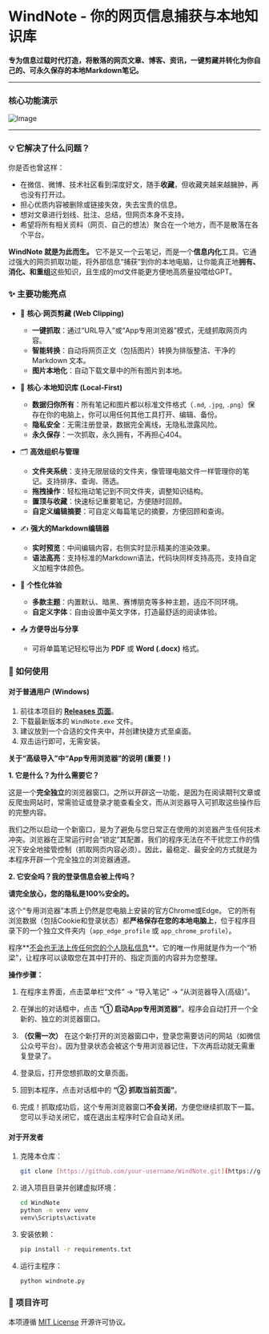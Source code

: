#  WindNote - 你的网页信息捕获与本地知识库

**专为信息过载时代打造，将散落的网页文章、博客、资讯，一键剪藏并转化为你自己的、可永久保存的本地Markdown笔记。**

---

### 核心功能演示

![Image](https://github.com/user-attachments/assets/f44ded36-9841-4879-94f7-bb20de91f0e8)

---

### 💡 它解决了什么问题？

你是否也曾这样：

* 在微信、微博、技术社区看到深度好文，随手**收藏**，但收藏夹越来越臃肿，再也没有打开过。
* 担心优质内容被删除或链接失效，失去宝贵的信息。
* 想对文章进行划线、批注、总结，但网页本身不支持。
* 希望将所有相关资料（网页、自己的想法）聚合在一个地方，而不是散落在各个平台。

**WindNote 就是为此而生。** 它不是又一个云笔记，而是一个**信息内化**工具。它通过强大的网页抓取功能，将外部信息“捕获”到你的本地电脑，让你能真正地**拥有、消化、和重组**这些知识，且生成的md文件能更方便地高质量投喂给GPT。

### ✨ 主要功能亮点

* 🚀 **核心·网页剪藏 (Web Clipping)**
  * **一键抓取**：通过“URL导入”或“App专用浏览器”模式，无缝抓取网页内容。
  * **智能转换**：自动将网页正文（包括图片）转换为排版整洁、干净的 Markdown 文本。
  * **图片本地化**：自动下载文章中的所有图片到本地。

* 🧠 **核心·本地知识库 (Local-First)**
  * **数据归你所有**：所有笔记和图片都以标准文件格式（`.md`, `.jpg`, `.png`）保存在你的电脑上，你可以用任何其他工具打开、编辑、备份。
  * **隐私安全**：无需注册登录，数据完全离线，无隐私泄露风险。
  * **永久保存**：一次抓取，永久拥有，不再担心404。

* 🗂️ **高效组织与管理**
  * **文件夹系统**：支持无限层级的文件夹，像管理电脑文件一样管理你的笔记。支持排序、查询、筛选。
  * **拖拽操作**：轻松拖动笔记到不同文件夹，调整知识结构。
  * **置顶与收藏**：快速标记重要笔记，方便随时回顾。
  * **自定义编辑摘要**：可自定义每篇笔记的摘要，方便回顾和查询。

* ✍️ **强大的Markdown编辑器**
  * **实时预览**：中间编辑内容，右侧实时显示精美的渲染效果。
  * **语法高亮**：支持标准的Markdown语法，代码块同样支持高亮，支持自定义加粗字体颜色。

* 🎨 **个性化体验**
  * **多款主题**：内置默认、暗黑、赛博朋克等多种主题，适应不同环境。
  * **自定义字体**：自由设置中英文字体，打造最舒适的阅读体验。

* 📤 **方便导出与分享**
  * 可将单篇笔记轻松导出为 **PDF** 或 **Word (.docx)** 格式。

### 🚀 如何使用

#### 对于普通用户 (Windows)

1.  前往本项目的 **[Releases 页面](https://github.com/spacexun2/WindNote/releases)**。 
2.  下载最新版本的 `WindNote.exe` 文件。
3.  建议放到一个合适的文件夹中，并创建快捷方式至桌面。
4.  双击运行即可，无需安装。



 **关于“高级导入”中“App专用浏览器”的说明 (重要！)** 

 **1. 它是什么？为什么需要它？** 

这是一个**完全独立**的浏览器窗口。之所以开辟这一功能，是因为在阅读期刊文章或反爬虫网站时，常需验证或登录才能查看全文，而从浏览器导入可抓取这些操作后的完整内容。

我们之所以启动一个新窗口，是为了避免与您日常正在使用的浏览器产生任何技术冲突。浏览器在正常运行时会“锁定”其配置，我们的程序无法在不干扰您工作的情况下安全地接管控制（抓取网页内容必须）。因此，最稳定、最安全的方式就是为本程序开辟一个完全独立的浏览器通道。 

**2. 它安全吗？我的登录信息会被上传吗？** 

**请完全放心，您的隐私是100%安全的。** 

这个“专用浏览器”本质上仍然是您电脑上安装的官方Chrome或Edge。 它的所有浏览数据（包括Cookie和登录状态）都**严格保存在您的本地电脑上**，位于程序目录下的一个独立文件夹内（`app_edge_profile` 或 `app_chrome_profile`）。 

程序**<u>不会也无法上传任何您的个人隐私信息</u>**。它的唯一作用就是作为一个“桥梁”，让程序可以读取您在其中打开的、指定页面的内容并为您整理。

 **操作步骤：** 

1.  在程序主界面，点击菜单栏“文件” -> “导入笔记” -> “从浏览器导入(高级)”。 

2. 在弹出的对话框中，点击 **“① 启动App专用浏览器”**。程序会自动打开一个全新的、独立的浏览器窗口。 
3. **（仅需一次）** 在这个新打开的浏览器窗口中，登录您需要访问的网站（如微信公众号平台）。因为登录状态会被这个专用浏览器记住，下次再启动就无需重复登录了。
4. 登录后，打开您想抓取的文章页面。 
5. 回到本程序，点击对话框中的 **“② 抓取当前页面”**。 
6. 完成！抓取成功后，这个专用浏览器窗口**不会关闭**，方便您继续抓取下一篇。您可以手动关闭它，或在退出主程序时它会自动关闭。

#### 对于开发者

1. 克隆本仓库：

   ```bash
   git clone [https://github.com/your-username/WindNote.git](https://github.com/your-username/WindNote.git)
   ```

2. 进入项目目录并创建虚拟环境：

   ```bash
   cd WindNote
   python -m venv venv
   venv\Scripts\activate
   ```

3. 安装依赖：

   ```bash
   pip install -r requirements.txt
   ```

4. 运行主程序：

   ```bash
   python windnote.py
   ```

### 📄 项目许可

本项遵循 [MIT License](LICENSE) 开源许可协议。
